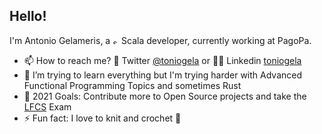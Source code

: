 <!--
**TonioGela/TonioGela** is a ✨ _special_ ✨ repository because its `README.md` (this file) appears on your GitHub profile.

Here are some ideas to get you started:

- 🔭 I’m currently working on ...
- 🌱 I’m currently learning ...
- 👯 I’m looking to collaborate on ...
- 🤔 I’m looking for help with ...
- 💬 Ask me about ...
-  ...
- 😄 Pronouns: ...
- ⚡ Fun fact: ...
-->


## Hello!

I'm Antonio Gelameris, a [<img alt="scala" width="10px" src="https://www.scala-lang.org/resources/img/frontpage/scala-spiral.png" />][scala] Scala developer, currently working at PagoPa.

- 📫 How to reach me? 🦜 Twitter [@toniogela][twitter] or 👨‍💻 Linkedin [toniogela][linkedin]
- 📖 I’m trying to learn everything but I'm trying harder with Advanced Functional Programming Topics and sometimes Rust
- 🥅 2021 Goals: Contribute more to Open Source projects and take the [LFCS](https://training.linuxfoundation.org/certification/linux-foundation-certified-sysadmin-lfcs/) Exam
- ⚡ Fun fact: I love to knit and crochet 🧶 


[website]: https:/toniogela.dev
[scala]: https://www.scala-lang.org/
[lastminute]: https://www.lastminute.com/
[twitter]: https://twitter.com/TonioGela
[linkedin]: https://www.linkedin.com/in/toniogela/
